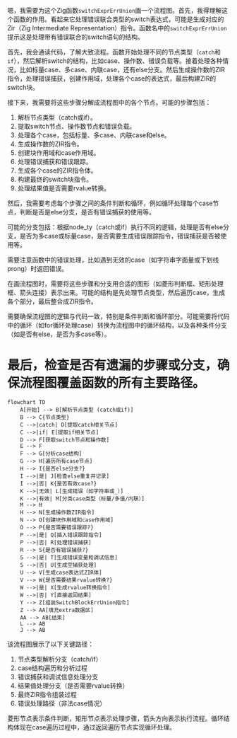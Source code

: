 嗯，我需要为这个Zig函数`switchExprErrUnion`画一个流程图。首先，我得理解这个函数的作用。看起来它处理错误联合类型的switch表达式，可能是生成对应的Zir（Zig Intermediate Representation）指令。函数名中的`switchExprErrUnion`提示这是处理带有错误联合的switch语句的结构。

首先，我会通读代码，了解大致流程。函数开始处理不同的节点类型（`catch`和`if`），然后解析switch的结构，比如case、操作数、错误负载等。接着处理各种情况，比如标量case、多case、内联case，还有else分支。然后生成操作数的ZIR指令，处理错误捕获，创建作用域，处理各个case的表达式，最后构建ZIR的switch块。

接下来，我需要将这些步骤分解成流程图中的各个节点。可能的步骤包括：

1. 解析节点类型（catch或if）。
2. 提取switch节点、操作数节点和错误负载。
3. 处理各个case，包括标量、多case、内联case和else。
4. 生成操作数的ZIR指令。
5. 创建块作用域和case作用域。
6. 处理错误捕获和错误跟踪。
7. 生成各个case的ZIR指令体。
8. 构建最终的switch块指令。
9. 处理结果值是否需要rvalue转换。

然后，我需要考虑每个步骤之间的条件判断和循环，例如循环处理每个case节点，判断是否是else分支，是否有错误捕获的使用等。

可能的分支包括：根据node_ty（catch或if）执行不同的逻辑，处理是否有else分支，是否为多case或标量case，是否需要生成错误跟踪指令，错误捕获是否被使用等。

需要注意函数中的错误处理，比如遇到无效的case（如字符串字面量或下划线prong）时返回错误。

在画流程图时，需要将这些步骤和分支用合适的图形（如菱形判断框、矩形处理框、箭头连接）表示出来。可能的结构是先处理节点类型，然后遍历case，生成各个部分，最后整合成ZIR指令。

需要确保流程图的逻辑与代码一致，特别是条件判断和循环部分。可能需要将代码中的循环（如for循环处理case）转换为流程图中的循环结构，以及各种条件分支（如是否有else，是否为多case等）。

最后，检查是否有遗漏的步骤或分支，确保流程图覆盖函数的所有主要路径。
================================================
```mermaid
flowchart TD
    A[开始] --> B[解析节点类型 (catch或if)]
    B --> C{节点类型}
    C -->|catch| D[提取catch相关节点]
    C -->|if| E[提取if相关节点]
    D --> F[获取switch节点和操作数]
    E --> F
    F --> G[分析case结构]
    G --> H[遍历所有case节点]
    H --> I{是否else分支?}
    I -->|是| J[检查else重复并记录]
    I -->|否| K{是否有效case?}
    K -->|无效| L[生成错误（如字符串或_）]
    K -->|有效| M[分类case类型（标量/多值/内联）]
    M --> H
    H --> N[生成操作数ZIR指令]
    N --> O[创建块作用域和case作用域]
    O --> P{是否需要错误跟踪?}
    P -->|是| Q[插入错误跟踪指令]
    P -->|否| R[处理错误捕获]
    R --> S{是否有错误捕获?}
    S -->|是| T[生成错误变量和调试信息]
    S -->|否| U[生成空捕获处理]
    U --> V[生成case表达式ZIR体]
    V --> W{是否需要结果rvalue转换?}
    W -->|是| X[生成rvalue转换指令]
    W -->|否| Y[直接返回结果]
    Y --> Z[组装SwitchBlockErrUnion指令]
    Z --> AA[填充extra数据区]
    AA --> AB[结束]
    L --> AB
    J --> AB
``` 

该流程图展示了以下关键路径：
1. 节点类型解析分支（catch/if）
2. case结构遍历和分析过程
3. 错误捕获和调试信息处理分支
4. 结果值处理分支（是否需要rvalue转换）
5. 最终ZIR指令组装过程
6. 错误处理路径（非法case情况）

菱形节点表示条件判断，矩形节点表示处理步骤，箭头方向表示执行流程。循环结构体现在case遍历过程中，通过返回遍历节点实现循环处理。